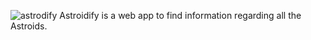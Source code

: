 ![astrodify](https://user-images.githubusercontent.com/8470682/219020740-44d80276-609e-40db-bee8-e1c9c507bd14.png)
Astroidify is a web app to find information regarding all the Astroids.
